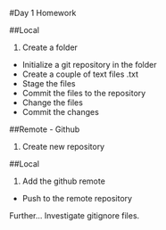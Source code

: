 #Day 1 Homework

##Local
1. Create a folder
* Initialize a git repository in the folder
* Create a couple of text files .txt
* Stage the files
* Commit the files to the repository
* Change the files
* Commit the changes

##Remote - Github
1. Create new repository

##Local
1. Add the github remote
*  Push to the remote repository


Further...
Investigate gitignore files.

